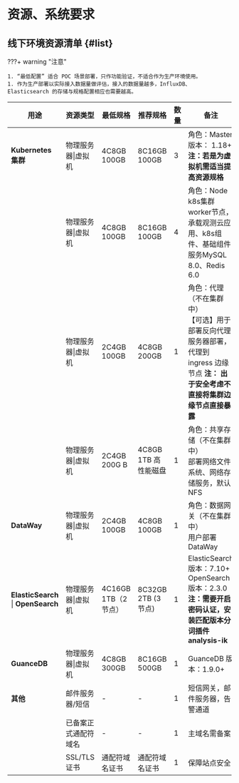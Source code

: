# 资源、系统要求


## 线下环境资源清单 {#list}

???+ warning "注意"

    1. “最低配置” 适合 POC 场景部署，只作功能验证，不适合作为生产环境使用。
    1. 作为生产部署以实际接入数据量做评估，接入的数据量越多，InfluxDB、Elasticsearch 的存储与规格配置相应也需要越高。

| **用途** | **资源类型** | **最低规格** | **推荐规格** | **数量** | **备注**                                                                          |
| --- | --- | --- | --- | --- |---------------------------------------------------------------------------------|
| **Kubernetes 集群** | 物理服务器&#124;虚拟机 | 4C8GB 100GB | 8C16GB  100GB | 3 | 角色：Master <br>版本： 1.18+ **注：若是为虚拟机需适当提高资源规格**                                   |
|  | 物理服务器&#124;虚拟机 | 4C8GB 100GB | 8C16GB  100GB | 4 | 角色：Node <br/>k8s集群worker节点，承载观测云应用、k8s组件、基础组件服务MySQL 8.0、Redis 6.0              |
|  | 物理服务器&#124;虚拟机 | 2C4GB  100GB | 4C8GB    200GB | 1 | 角色：代理（不在集群中） <br/>【可选】用于部署反向代理服务器部署，代理到ingress 边缘节点 **注： 出于安全考虑不直接将集群边缘节点直接暴露** |
|  | 物理服务器&#124;虚拟机 | 2C4GB 200G B | 4C8GB 1TB 高性能磁盘 | 1 | 角色：共享存储（不在集群中） <br/>部署网络文件系统、网络存储服务，默认NFS                                       |
| **DataWay** | 物理服务器&#124;虚拟机 | 2C4GB  100GB | 4C8GB    100GB | 1 | 角色：数据网关（不在集群中） <br/>用户部署 DataWay                                                |
| **ElasticSearch** &#124; **OpenSearch**  | 物理服务器&#124;虚拟机 | 4C16GB 1TB（2节点） | 8C32GB   2TB (3 节点) | 1 | ElasticSearch 版本：7.10+  OpenSearch 版本：2.3.0 **注：需要开启密码认证，安装匹配版本分词插件 analysis-ik** |
| **GuanceDB** | 物理服务器&#124;虚拟机 | 4C8GB  300GB | 8C16GB 500GB | 1 | GuanceDB 版本：1.9.0+                                             |
| **其他** | 邮件服务器/短信 | - | - | 1 | 短信网关，邮件服务器，告警通道                                                                 |
|  | 已备案正式通配符域名 | - | - | 1 | 主域名需备案                                                                          |
|  | SSL/TLS证书 | 通配符域名证书 | 通配符域名证书 | 1 | 保障站点安全                                                                          |
